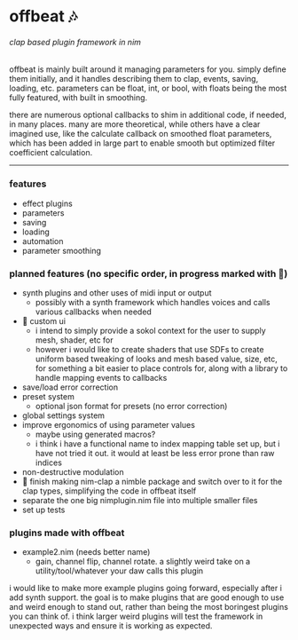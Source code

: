 # offbeat 🎶
###### clap based plugin framework in nim

offbeat is mainly built around it managing parameters for you. simply define them initially, and it handles describing them to clap, events, saving, loading, etc. parameters can be float, int, or bool, with floats being the most fully featured, with built in smoothing.

there are numerous optional callbacks to shim in additional code, if needed, in many places. many are more theoretical, while others have a clear imagined use, like the calculate callback on smoothed float parameters, which has been added in large part to enable smooth but optimized filter coefficient calculation.

---

### features
- effect plugins
- parameters
- saving
- loading
- automation
- parameter smoothing

### planned features (no specific order, in progress marked with 🧪)
- synth plugins and other uses of midi input or output
  - possibly with a synth framework which handles voices and calls various callbacks when needed
- 🧪 custom ui
  - i intend to simply provide a sokol context for the user to supply mesh, shader, etc for
  - however i would like to create shaders that use SDFs to create uniform based tweaking of looks and mesh based value, size, etc, for something a bit easier to place controls for, along with a library to handle mapping events to callbacks
- save/load error correction
- preset system
  - optional json format for presets (no error correction)
- global settings system
- improve ergonomics of using parameter values
  - maybe using generated macros?
  - i think i have a functional name to index mapping table set up, but i have not tried it out. it would at least be less error prone than raw indices
- non-destructive modulation
- 🧪 finish making nim-clap a nimble package and switch over to it for the clap types, simplifying the code in offbeat itself
- separate the one big nimplugin.nim file into multiple smaller files
- set up tests

### plugins made with offbeat
- example2.nim (needs better name)
  - gain, channel flip, channel rotate. a slightly weird take on a utility/tool/whatever your daw calls this plugin

i would like to make more example plugins going forward, especially after i add synth support. the goal is to make plugins that are good enough to use and weird enough to stand out, rather than being the most boringest plugins you can think of. i think larger weird plugins will test the framework in unexpected ways and ensure it is working as expected.
